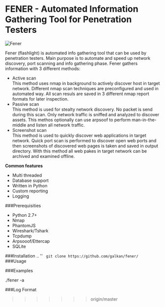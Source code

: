 
FENER - Automated Information Gathering Tool for Penetration Testers 
=====


![](https://github.com/galkan/fener/blob/master/images/fener_desc3.png "Fener")  


Fener (flashlight) is automated info gathering tool that can be used by penetration testers. Main purpose is to automate and speed up network discovery, port scanning and info gathering phase.
Fener gathers information with 3 different methods:

- Active scan  
This method uses nmap in background to actively discover host in target network. Different nmap scan techniques are preconfigured and used in automated way. All scan resuls are saved in 3 different nmap report formats for later inspection. 
- Passive scan  
This method is used for stealty network discovery. No packet is send during this scan. Only network traffic is sniffed and analyzed to discover assets. This methos optionally can use arpsoof to perform man-in-the-middle and listen all network traffic. 
- Screenshot scan   
This method is used to quickly discover web applications in target network. Quick port scan is performed to discover open web ports and then screenshots of discovered web pages is taken and saved in output directory. With this method all web pakes in target network can be archived and examined offline. 

**Common features**
- Multi threaded 
- Database support
- Written in Python
- Custom reporting
- Logging 


###Prerequisities
- Python 2.7+ 
- Nmap
- PhantomJS
- Wireshark/Tshark
- Tcpdump
- Arpsooof/Ettercap
- SQLite


###Installation
..
''
`` 
git clone https://github.com/galkan/fener/
`` 
###Usage



###Examples 

./fener -a 

###Log Format
>>>>>>> origin/master
